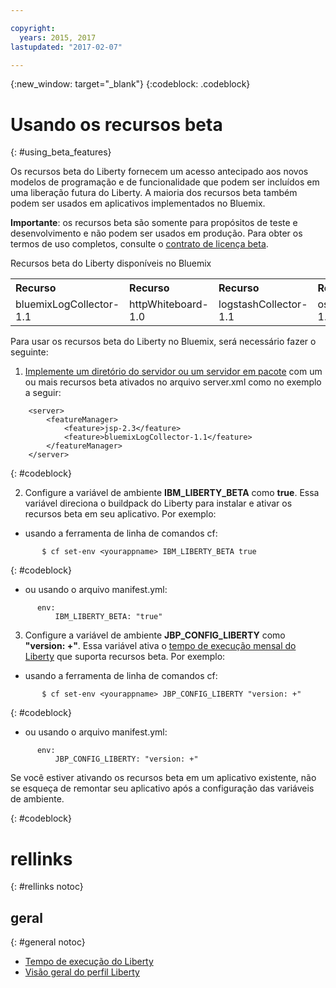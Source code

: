 ```yaml
---

copyright:
  years: 2015, 2017
lastupdated: "2017-02-07"

---
```


{:new_window: target="_blank"}
{:codeblock: .codeblock}

# Usando os recursos beta
{: #using_beta_features}

Os recursos beta do Liberty fornecem um acesso antecipado aos novos
modelos de programação e de funcionalidade que podem ser incluídos em uma liberação futura
do Liberty. A maioria dos recursos beta também podem ser usados em aplicativos implementados no Bluemix.

**Importante**: os recursos beta são somente para propósitos de teste e desenvolvimento e não podem ser usados em produção. Para obter os termos de
uso completos, consulte o [
contrato de licença beta](http://public.dhe.ibm.com/ibmdl/export/pub/software/websphere/wasdev/downloads/wlp/beta/lafiles/en.html).

Recursos beta do Liberty disponíveis no Bluemix
<table>
<tr>
<th align="left">Recurso</th>
<th align="left">Recurso</th>
<th align="left">Recurso</th>
<th align="left">Recurso</th>
</tr>

<tr>
<td>bluemixLogCollector-1.1</td>
<td>httpWhiteboard-1.0</td>
<td>logstashCollector-1.1</td>
<td>osgiBundle-1.0</td>
</tr>
</table>

Para usar os recursos beta do Liberty no Bluemix, será necessário fazer o seguinte:

1. [Implemente um diretório do servidor ou um servidor em pacote](optionsForPushing.html) com um ou mais recursos beta ativados no arquivo server.xml como no exemplo a seguir:
```
    <server>
        <featureManager>
            <feature>jsp-2.3</feature>
            <feature>bluemixLogCollector-1.1</feature>
        </featureManager>
    </server>
```
{: #codeblock}

2.  Configure a variável de ambiente **IBM_LIBERTY_BETA** como **true**. Essa variável direciona o buildpack do Liberty para instalar
e ativar os recursos beta em seu aplicativo.  Por exemplo:
  * usando a ferramenta de linha de comandos cf:
```
       $ cf set-env <yourappname> IBM_LIBERTY_BETA true
```
{: #codeblock}

  * ou usando o arquivo manifest.yml:
```
      env:
          IBM_LIBERTY_BETA: "true"
```

3. Configure a variável de ambiente **JBP_CONFIG_LIBERTY** como
**"version: +"**. Essa variável ativa o [tempo de execução mensal do Liberty](buildpackDefaults.html#liberty_versions) que suporta recursos beta. Por exemplo:
  * usando a ferramenta de linha de comandos cf:
```
       $ cf set-env <yourappname> JBP_CONFIG_LIBERTY "version: +"
```
{: #codeblock}

  * ou usando o arquivo manifest.yml:
```
      env:
          JBP_CONFIG_LIBERTY: "version: +"
```

Se você estiver ativando os recursos beta em um aplicativo existente, não se esqueça de remontar seu aplicativo após a configuração das variáveis de ambiente.

{: #codeblock}

# rellinks
{: #rellinks notoc}
## geral
{: #general notoc}
* [Tempo de execução do Liberty](index.html)
* [Visão geral do perfil Liberty](http://www-01.ibm.com/support/knowledgecenter/SSAW57_8.5.5/com.ibm.websphere.wlp.nd.doc/ae/cwlp_about.html)
